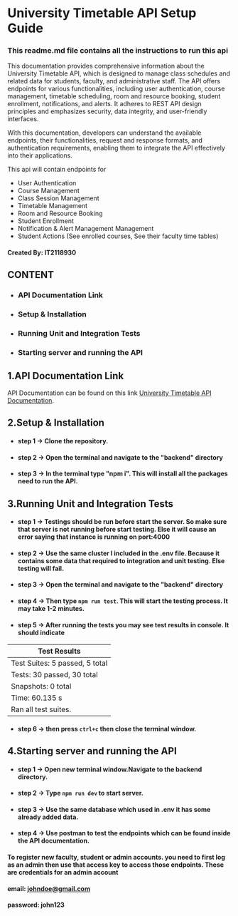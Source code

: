 # University Timetable API Setup Guide

### This readme.md file contains all the instructions to run this api

This documentation provides comprehensive information about the University Timetable API, which is designed to manage class schedules and related data for students, faculty, and administrative staff. The API offers endpoints for various functionalities, including user authentication, course management, timetable scheduling, room and resource booking, student enrollment, notifications, and alerts. It adheres to REST API design principles and emphasizes security, data integrity, and user-friendly interfaces.

With this documentation, developers can understand the available endpoints, their functionalities, request and response formats, and authentication requirements, enabling them to integrate the API effectively into their applications.

This api will contain endpoints for

- User Authentication
- Course Management
- Class Session Management
- Timetable Management
- Room and Resource Booking
- Student Enrollment
- Notification & Alert Management Management
- Student Actions (See enrolled courses, See their faculty time tables)

#### Created By: IT2118930

## CONTENT

- ### API Documentation Link
- ### Setup & Installation
- ### Running Unit and Integration Tests
- ### Starting server and running the API

## 1.API Documentation Link

API Documentation can be found on this link [University Timetable API Documentation]([https://documenter.getpostman.com/view/25158331/2sA35BbQ7h](https://.postman.co/workspace/My-Workspace~e89fc5b6-3be4-42ce-8f47-1b64ba6d4d90/collection/25158331-0c70d0cc-34e3-41f6-8362-773f0075b1ff?action=share&creator=25158331)).


## 2.Setup & Installation

- #### step 1 -> Clone the repository.
- #### step 2 -> Open the terminal and navigate to the "backend" directory
- #### step 3 -> In the terminal type "npm i". This will install all the packages need to run the API.

## 3.Running Unit and Integration Tests

- #### step 1 -> Testings should be run before start the server. So make sure that server is not running before start testing. Else it will cause an error saying that instance is running on port:4000
- #### step 2 -> Use the same cluster I included in the .env file. Because it contains some data that required to integration and unit testing. Else testing will fail.
- #### step 3 -> Open the terminal and navigate to the "backend" directory
- #### step 4 -> Then type `npm run test`. This will start the testing process. It may take 1-2 minutes.
- #### step 5 -> After running the tests you may see test results in console. It should indicate

| Test Results |
| ---------------------------------
| Test Suites: 5 passed, 5 total |
| Tests: 30 passed, 30 total |
| Snapshots: 0 total |
| Time: 60.135 s |
| Ran all test suites. |

- #### step 6 -> then press `ctrl+c` then close the terminal window.

## 4.Starting server and running the API

- #### step 1 -> Open new terminal window.Navigate to the backend directory.
- #### step 2 -> Type `npm run dev` to start server.
- #### step 3 -> Use the same database which used in .env it has some already added data.
- #### step 4 -> Use postman to test the endpoints which can be found inside the API documentation.

#### To register new faculty, student or admin accounts. you need to first log as an admin then use that access key to access those endpoints. These are credentials for an admin account

#### email: johndoe@gmail.com

#### password: john123
